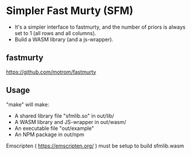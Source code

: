 # Simpler Fast Murty (SFM)
* It's a simpler interface to fastmurty, and the number of priors is always set to 1 (all rows and all columns).
* Build a WASM library (and a js-wrapper).

## fastmurty
https://github.com/motrom/fastmurty

## Usage
"make" will make:
* A shared library file "sfmlib.so" in out/lib/
* A WASM library and JS-wrapper in out/wasm/
* An executable file "out/example"
* An NPM package in out/npm

Emscripten ( https://emscripten.org/ ) must be setup to build sfmlib.wasm
